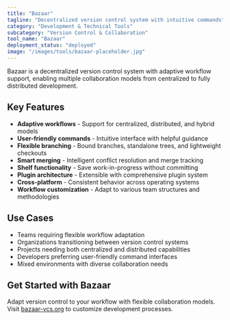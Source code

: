 ```yaml
---
title: "Bazaar"
tagline: "Decentralized version control system with intuitive commands"
category: "Development & Technical Tools"
subcategory: "Version Control & Collaboration"
tool_name: "Bazaar"
deployment_status: "deployed"
image: "/images/tools/bazaar-placeholder.jpg"
---
```

Bazaar is a decentralized version control system with adaptive workflow support, enabling multiple collaboration models from centralized to fully distributed development.

## Key Features

- **Adaptive workflows** - Support for centralized, distributed, and hybrid models
- **User-friendly commands** - Intuitive interface with helpful guidance
- **Flexible branching** - Bound branches, standalone trees, and lightweight checkouts
- **Smart merging** - Intelligent conflict resolution and merge tracking
- **Shelf functionality** - Save work-in-progress without committing
- **Plugin architecture** - Extensible with comprehensive plugin system
- **Cross-platform** - Consistent behavior across operating systems
- **Workflow customization** - Adapt to various team structures and methodologies

## Use Cases

- Teams requiring flexible workflow adaptation
- Organizations transitioning between version control systems
- Projects needing both centralized and distributed capabilities
- Developers preferring user-friendly command interfaces
- Mixed environments with diverse collaboration needs

## Get Started with Bazaar

Adapt version control to your workflow with flexible collaboration models. Visit [bazaar-vcs.org](http://bazaar-vcs.org) to customize development processes.